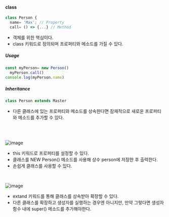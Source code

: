 #### class
```JavaScript
class Person {
  name= 'Max'; // Property
  call= () => {...} // Method
```
- 객체를 위한 핵심이다.
- class 키워드로 정의되며 프로퍼티와 메소드를 가질 수 있다.

##### Usage
```JavaScript
const myPerson= new Person()
  myPerson.call()
console.log(myPerson.name)
```
##### Inheritance
```JavaScript
class Person extends Master
```
- 다른 클래스에 있는 프로퍼티와 메소드를 상속한다면 잠재적으로 새로운 프로퍼티와 메소드를 추가할 수 있다.

<br>
<br>

![image](https://user-images.githubusercontent.com/79950504/181182238-a93c7ca5-483e-4368-b558-ccb94205e236.png)
- this 키워드로 프로퍼티를 설정할 수 있다. 
- 클래스를 NEW Person() 메소드를 사용해 상수 person에 저장한 후 출력한다.
- 손쉽게 클래스를 사용할 수 있다.

<br>

![image](https://user-images.githubusercontent.com/79950504/181182979-a50b818d-3ad7-4d9c-84b2-98aecfdf1bb1.png)
- extand 키워드를 통해 클래스를 상속받아 확장할 수 있다.
- 다른 클래스를 확장하고 생성자를 실행하는 경우엔 아니지만, 만약 그렇다면 생성자 함수 내에 super() 메소드를 추가해야한다.
